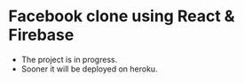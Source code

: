 # Facebook clone using React & Firebase
- The project is in progress.
- Sooner it will be deployed on heroku.
